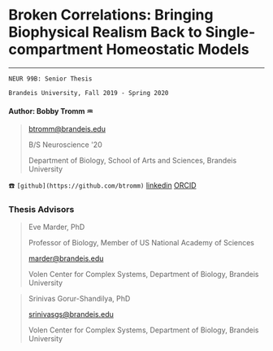 # Broken Correlations: Bringing Biophysical Realism Back to Single-compartment Homeostatic Models
---
`NEUR 99B: Senior Thesis`

`Brandeis University, Fall 2019 - Spring 2020`

#### Author: Bobby Tromm :aquarius:

> btromm@brandeis.edu
>
> B/S Neuroscience '20
>
> Department of Biology, School of Arts and Sciences, Brandeis University

:telephone: `[github](https://github.com/btromm)` [linkedin](https://www.linkedin.com/in/bobby-tromm-49ba61157/) [ORCID](https://orcid.org/0000-0001-8188-3498)

### Thesis Advisors

> Eve Marder, PhD
>
> Professor of Biology, Member of US National Academy of Sciences
>
> marder@brandeis.edu
>
> Volen Center for Complex Systems, Department of Biology, Brandeis University

> Srinivas Gorur-Shandilya, PhD
>
> srinivasgs@brandeis.edu
>
> Volen Center for Complex Systems, Department of Biology, Brandeis University
